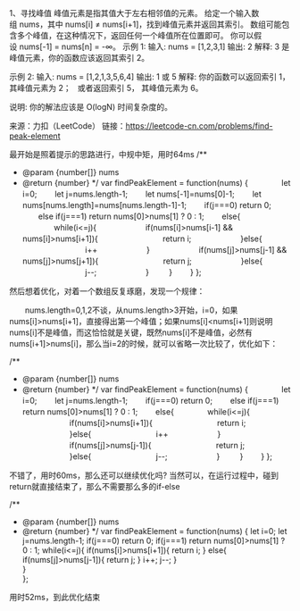 1、寻找峰值
峰值元素是指其值大于左右相邻值的元素。
给定一个输入数组 nums，其中 nums[i] ≠ nums[i+1]，找到峰值元素并返回其索引。
数组可能包含多个峰值，在这种情况下，返回任何一个峰值所在位置即可。
你可以假设 nums[-1] = nums[n] = -∞。
示例 1:
  输入: nums = [1,2,3,1]
  输出: 2
解释: 3 是峰值元素，你的函数应该返回其索引 2。

示例 2:
  输入: nums = [1,2,1,3,5,6,4]
  输出: 1 或 5 
解释: 你的函数可以返回索引 1，其峰值元素为 2；
     或者返回索引 5， 其峰值元素为 6。
     
说明:
你的解法应该是 O(logN) 时间复杂度的。

来源：力扣（LeetCode）
链接：https://leetcode-cn.com/problems/find-peak-element


最开始是照着提示的思路进行，中规中矩，用时64ms
 /** 
* @param {number[]} nums 
* @return {number} 
*/
var findPeakElement = function(nums) {　　
　　let i=0;
　　let j=nums.length-1;
　　let nums[-1]=nums[0]-1;
　　let nums[nums.length]=nums[nums.length-1]-1;
　　if(j===0) return 0;
　　else if(j===1) return nums[0]>nums[1] ? 0 : 1;
　　else{
　　　　while(i<=j){
　　　　　　if(nums[i]>nums[i-1] && nums[i]>nums[i+1]){
　　　　　　　　return i;
　　　　　　}else{
　　　　　　　　i++
　　　　　　}
　　　　　　if(nums[j]>nums[j-1] && nums[j]>nums[j+1]){
　　　　　　　　return j;
　　　　　　}else{
　　　　　　　　j--;
　　　　　　}
   　　 }
　　}
};

然后想着优化，对着一个数组反复琢磨，发现一个规律：

　　nums.length=0,1,2不谈，从nums.length>3开始，i=0，如果nums[i]>nums[i+1]，直接得出第一个峰值；如果nums[i]<nums[i+1]则说明nums[i]不是峰值，而这恰恰就是关键，既然nums[i]不是峰值，必然有nums[i+1]>nums[i]，那么当i=2的时候，就可以省略一次比较了，优化如下：

 /** 
* @param {number[]} nums 
* @return {number} 
*/
var findPeakElement = function(nums) {　　
　　let i=0;
　　let j=nums.length-1;
　　if(j===0) return 0;
　　else if(j===1) return nums[0]>nums[1] ? 0 : 1;
　　else{
　　　　while(i<=j){
　　　　　　if(nums[i]>nums[i+1]){
　　　　　　　　return i;
　　　　　　}else{
　　　　　　　　i++
　　　　　　}
　　　　　　if(nums[j]>nums[j-1]){
　　　　　　　　return j;
　　　　　　}else{
　　　　　　　　j--;
　　　　　　}
   　　 }
　　}
};

不错了，用时60ms，那么还可以继续优化吗?
当然可以，在运行过程中，碰到return就直接结束了，那么不需要那么多的if-else

/**
 * @param {number[]} nums
 * @return {number}
 */
var findPeakElement = function(nums) {
    let i=0;
    let j=nums.length-1;
    if(j===0) return 0;
    if(j===1) return nums[0]>nums[1] ? 0 : 1;
    while(i<=j){
        if(nums[i]>nums[i+1]){
            return i;
        }
        else{
            if(nums[j]>nums[j-1]){
                return j;
            }
            i++;
            j--;
        }        
    }    
};

用时52ms，到此优化结束
